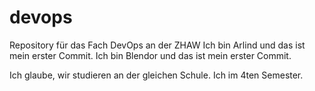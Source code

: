 # devops
Repository für das Fach DevOps an der ZHAW
Ich bin Arlind und das ist mein erster Commit.
Ich bin Blendor und das ist mein erster Commit.

Ich glaube, wir studieren an der gleichen Schule. Ich im 4ten Semester.